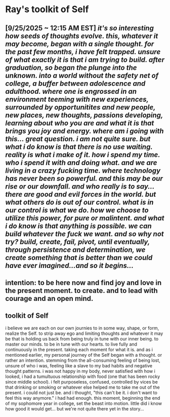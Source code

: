 # Ray's toolkit of Self
[9/25/2025 ~ 12:15 AM EST]
_it's so interesting how seeds of thoughts evolve. this, whatever it may become, began with a single thought. for the past few months, i have felt trapped. unsure of what exactly it is that i am trying to build. after graduation, so began the plunge into the unknown. into a world without the safety net of college, a buffer between adolescence and adulthood. where one is engrossed in an environment teeming with new experiences, surrounded by opportunitites and new people, new places, new thoughts, passions developing, learning about who you are and what it is that brings you joy and energy. where am i going with this... great question. i am not quite sure. but what i do know is that there is no use waiting. reality is what i make of it. how i spend my time. who i spend it with and doing what. and we are living in a crazy fucking time. where technology has never been so powerful. and this may be our rise or our downfall. and who really is to say... there are good and evil forces in the world. but what others do is out of our control. what is in our control is what we do. how we choose to utilize this power, for pure or malintent. and what i do know is that anything is possible. we can build whatever the fuck we want. and so why not try? build, create, fail, pivot, until eventually, through persistence and determination, we create something that is better than we could have ever imagined...and so it begins..._
---
**intention**: to be here now and find joy and love in the present moment. to create. and to lead with courage and an open mind.  
---
## toolkit of Self
i believe we are each on our own journies to in some way, shape, or form, realize the Self. to strip away ego and limiting thoughts and whatever it may be that is holding us back from being truly in tune with our inner being. to master our minds. to be in tune with our hearts. to live fully and continuously in the present. taking each moment for what it is. and as i mentioned earlier, my personal journey of the Self began with a thought. or rather an intention. stemming from the all-consuming feeling of being lost, unsure of who i was, feeling like a slave to my bad habits and negative thought patterns. i was not happy in my body, never satisfied with how i looked, i had a tumultuous relationship with food (one that has been rocky since middle school). i felt purposeless, confused, controlled by vices be that drinking or smoking or whatever else helped me to take me out of the present. i could not just be. and i thought, "this can't be it. i don't want to feel this way anymore." i had had enough. this moment, beginning the end of my sophomore year in college, set the beast into motion. little did i know how good it would get... but we're not quite there yet in the story...
